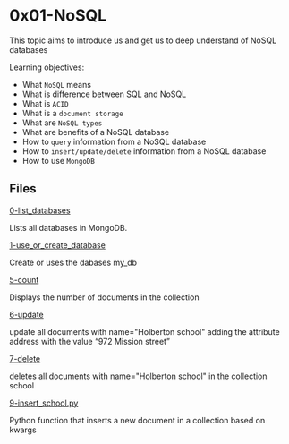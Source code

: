 # 0x01-NoSQL

This topic aims to introduce us and get us to deep understand of NoSQL databases

Learning objectives:

*  What `NoSQL` means
*  What is difference between SQL and NoSQL
*  What is `ACID`
*  What is a `document storage`
*  What are `NoSQL types`
*  What are benefits of a NoSQL database
*  How to `query` information from a NoSQL database
*  How to `insert/update/delete` information from a NoSQL database
*  How to use `MongoDB`

## Files

[0-list_databases](./0-list_databases)

Lists all databases in MongoDB.

[1-use_or_create_database](./1-use_or_create_database)

Create or uses the dabases my_db

[5-count](./5-count)

Displays the number of documents in the collection

[6-update](./6-update)

update all documents with name="Holberton school" adding the attribute address with the value “972 Mission street”

[7-delete](./7-delete)

deletes all documents with name="Holberton school" in the collection school

[9-insert_school.py](./9-insert_school.py)

Python function that inserts a new document in a collection based on kwargs
